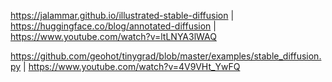 https://jalammar.github.io/illustrated-stable-diffusion |
https://huggingface.co/blog/annotated-diffusion |
https://www.youtube.com/watch?v=ltLNYA3lWAQ

https://github.com/geohot/tinygrad/blob/master/examples/stable_diffusion.py |
https://www.youtube.com/watch?v=4V9VHt_YwFQ

